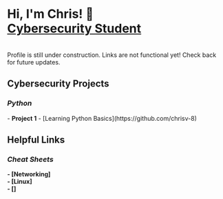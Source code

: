 <h1>Hi, I'm Chris! 👋 <br/><a href="">Cybersecurity Student</a></h1>
<br/>Profile is still under construction.  Links are not functional yet! Check back for future updates.

<h2>Cybersecurity Projects</h2>

<h3><i>Python</i></h3>
- <b>Project 1</b>
  - [Learning Python Basics](https://github.com/chrisv-8)


<h2>Helpful Links</h2>
<h3><i>Cheat Sheets</i></h3> 
<b>  - [Networking] </br>
<b>  - [Linux] </br>
<b>  - [] </br>

<!--
**ChrisV-8/chrisv-8** is a ✨ _special_ ✨ repository because its `README.md` (this file) appears on your GitHub profile.

Here are some ideas to get you started:

- 🔭 I’m currently working on ...
- 🌱 I’m currently learning ...
- 👯 I’m looking to collaborate on ...
- 🤔 I’m looking for help with ...
- 💬 Ask me about ...
- 📫 How to reach me: ...
- 😄 Pronouns: ...
- ⚡ Fun fact: ...
-->

